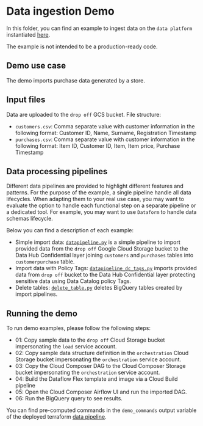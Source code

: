 # Data ingestion Demo

In this folder, you can find an example to ingest data on the `data platform` instantiated [here](../). 

The example is not intended to be a production-ready code. 

## Demo use case
The demo imports purchase data generated by a store. 

## Input files 
Data are uploaded to the `drop off` GCS bucket. File structure:
 - `customers.csv`: Comma separate value with customer information in the following format: Customer ID, Name, Surname, Registration Timestamp
 - `purchases.csv`: Comma separate value with customer information in the following format: Item ID, Customer ID, Item, Item price, Purchase Timestamp

## Data processing pipelines
Different data pipelines are provided to highlight different features and patterns. For the purpose of the example, a single pipeline handle all data lifecycles. When adapting them to your real use case, you may want to evaluate the option to handle each functional step on a separate pipeline or a dedicated tool. For example, you may want to use `Dataform` to handle data schemas lifecycle.

Below you can find a description of each example:
 - Simple import data: [`datapipeline.py`](./datapipeline.py) is a simple pipeline to import provided data from the `drop off` Google Cloud Storage bucket to the Data Hub Confidential layer joining `customers` and `purchases` tables into `customerpurchase` table.
 - Import data with Policy Tags: [`datapipeline_dc_tags.py`](./datapipeline.py) imports provided data from `drop off` bucket to the Data Hub Confidential layer protecting sensitive data using Data Catalog policy Tags.
 - Delete tables: [`delete_table.py`](./delete_table.py) deletes BigQuery tables created by import pipelines. 

## Running the demo
To run demo examples, please follow the following steps:

- 01: Copy sample data to the `drop off` Cloud Storage bucket impersonating the `load` service account.
- 02: Copy sample data structure definition in the `orchestration` Cloud Storage bucket impersonating the `orchestration` service account.
- 03: Copy the Cloud Composer DAG to the Cloud Composer Storage bucket impersonating the `orchestration` service account.
- 04: Build the Dataflow Flex template and image via a Cloud Build pipeline
- 05: Open the Cloud Composer Airflow UI and run the imported DAG.
- 06: Run the BigQuery query to see results.

You can find pre-computed commands in the `demo_commands` output variable of the deployed terraform [data pipeline](../).

